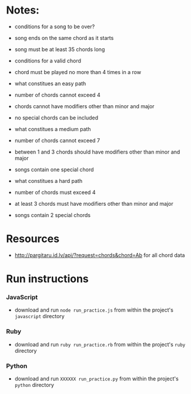 

# Notes:

- conditions for a song to be over?
- song ends on the same chord as it starts
- song must be at least 35 chords long

- conditions for a valid chord
- chord must be played no more than 4 times in a row

- what constitues an easy path
- number of chords cannot exceed 4
- chords cannot have modifiers other than minor and major
- no special chords can be included

- what constitues a medium path
- number of chords cannot exceed 7
- between 1 and 3 chords should have modifiers other than minor and major
- songs contain one special chord

- what constitues a hard path
- number of chords must exceed 4
- at least 3 chords must have modifiers other than minor and major
- songs contain 2 special chords


# Resources
- http://pargitaru.id.lv/api/?request=chords&chord=Ab for all chord data

# Run instructions
### JavaScript
  - download and run `node run_practice.js` from within the project's `javascript` directory
### Ruby
  - download and run `ruby run_practice.rb` from within the project's `ruby` directory
### Python
  - download and run `XXXXXX run_practice.py` from within the project's `python` directory
